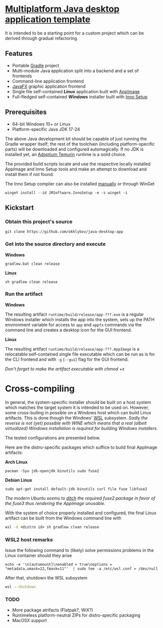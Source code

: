 # [Multiplatform Java desktop application template](https://github.com/okhlybov/java-desktop-app)

It is intended to be a starting point for a custom project which can be derived through gradual refactoring.

## Features

* Portable [Gradle](https://gradle.org/) project
* Multi-module Java application split into a backend and a set of frontends
* Command-line application frontend
* [JavaFX](https://openjfx.io/) graphic application frontend
* Single file self-contained ***Linux*** application built with [AppImage](https://appimage.org/)
* Full-fledged self-contained ***Windows*** installer built with [Inno Setup](https://jrsoftware.org/isinfo.php)

## Prerequisites

* 64-bit Windows 10+ or Linux
* Platform-specific Java JDK 17-24

The above Java development kit should be capable of just running the Gradle wrapper itself; the rest of the toolchain (including platform-specific parts) will be downloaded and configured automagically. If no JDK is installed yet, an [Adoptium Temurin](https://adoptium.net/temurin/releases/?version=17)
runtime is a solid choice.

The provided build scripts locate and use the respective locally installed AppImage and Inno Setup tools and make an attempt to download and install them if not found.

The Inno Setup compiler can also be installed [manually](https://jrsoftware.org/isdl.php) or through WinGet

```shell
winget install --id JRSoftware.InnoSetup -e -s winget -i
```

## Kickstart

### Obtain this project's source

```shell
git clone https://github.com/okhlybov/java-desktop-app
```

### Get into the source directory and execute

__Windows__

```shell
gradlew.bat clean release
```

__Linux__

```shell
sh gradlew clean release
```

### Run the artifact

__Windows__

The resulting artifact `runtime/build/release/app-???.exe` is a regular Windows installer which installs the app into the system, sets up the PATH environment variable for access to `app` and `appfx` commands via the command line and creates a desktop icon for the GUI frontend.

__Linux__

The resulting artifact `runtime/build/release/app-???.AppImage` is a relocatable self-contained single file executable which can be run as is for the CLI frontend and with `-g` (`--gui`) flag for the GUI frontend.

_Don't forget to make the artifact executable with chmod +x_

# Cross-compiling

In general, the system-specific installer should be built on a host system which matches the target system it is intended to be used on. However, some cross-builing in possible on a Windows host which can build Linux artifacts. This is done though the Windows' [WSL](https://learn.microsoft.com/en-us/windows/wsl/) subsystem. _Sadly the reverse is not (yet) possible with WINE which means that a real (albeit virtualized) Windows installation is required for building Windows installers._

The tested configurations are presented below.

Here are the distro-specific packages which suffice to build final AppImage artifacts:

__Arch Linux__

```shell
pacman -Syu jdk-openjdk binutils sudo fuse2
```

__Debian Linux__

```shell
sudo apt-get install default-jdk binutils curl file fuse libfuse2
```

_The modern Ubuntu seems to [ditch](https://github.com/appimage/appimagekit/wiki/fuse) the required fuse2 package in favor of the fuse3 thus rendering the AppImage unusable._

With the system of choice properly installed and configured, the final Linux artifact can be built from the Windows command line with

```cmd
wsl -d <distro id> sh gradlew clean release
```

### WSL2 host remarks

Issue the following command to (likely) solve permissions problems in the Linux container should they arise

```shell
echo -e '\n[automount]\nenabled = true\noptions = "metadata,umask=22,fmask=11"'  | sudo tee -a /etc/wsl.conf > /dev/null
```

After that, shutdown the WSL subsystem

```cmd
wsl --shutdown
```

### TODO

* More package atrifacts (Flatpak?, WiX?)
* Runtimeless platform-neutral ZIPs for distro-specific packaging
* MacOSX support
